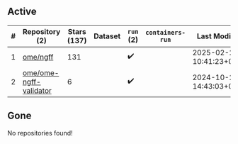 ## Active
| # | Repository (2) | Stars (137) | Dataset | `run` (2) | `containers-run` | Last Modified |
| --- | --- | --- | --- | --- | --- | --- |
| 1 | [ome/ngff](https://github.com/ome/ngff) | 131 |  | :heavy_check_mark: |  | 2025-02-26 10:41:23+00:00 |
| 2 | [ome/ome-ngff-validator](https://github.com/ome/ome-ngff-validator) | 6 |  | :heavy_check_mark: |  | 2024-10-28 14:43:03+00:00 |

## Gone
No repositories found!
